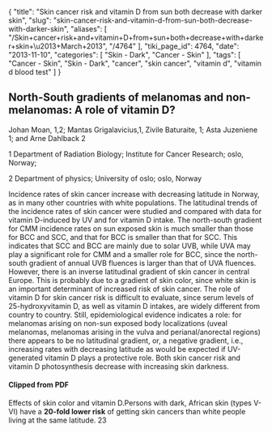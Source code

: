 {
    "title": "Skin cancer risk and vitamin D from sun both decrease with darker skin",
    "slug": "skin-cancer-risk-and-vitamin-d-from-sun-both-decrease-with-darker-skin",
    "aliases": [
        "/Skin+cancer+risk+and+vitamin+D+from+sun+both+decrease+with+darker+skin+\u2013+March+2013",
        "/4764"
    ],
    "tiki_page_id": 4764,
    "date": "2013-11-10",
    "categories": [
        "Skin - Dark",
        "Cancer - Skin"
    ],
    "tags": [
        "Cancer - Skin",
        "Skin - Dark",
        "cancer",
        "skin cancer",
        "vitamin d",
        "vitamin d blood test"
    ]
}


## North-South gradients of melanomas and non-melanomas: A role of vitamin D?

Johan Moan, 1,2; Mantas Grigalavicius,1, Zivile Baturaite, 1; Asta Juzeniene 1; and Arne Dahlback 2 

1 Department of Radiation Biology; Institute for Cancer Research; oslo, Norway; 

2 Department of physics; University of oslo; oslo, Norway

Incidence rates of skin cancer increase with decreasing latitude in Norway, as in many other countries with white populations. The latitudinal trends of the incidence rates of skin cancer were studied and compared with data for vitamin D-induced by UV and for vitamin D intake. The north-south gradient for CMM incidence rates on sun exposed skin is much smaller than those for BCC and SCC, and that for BCC is smaller than that for SCC. This indicates that SCC and BCC are mainly due to solar UVB, while UVA may play a significant role for CMM and a smaller role for BCC, since the north-south gradient of annual UVB fluences is larger than that of UVA fluences. However, there is an inverse latitudinal gradient of skin cancer in central Europe. This is probably due to a gradient of skin color, since white skin is an important determinant of increased risk of skin cancer. The role of vitamin D for skin cancer risk is difficult to evaluate, since serum levels of 25-hydroxyvitamin D, as well as vitamin D intakes, are widely different from country to country. Still, epidemiological evidence indicates a role: for melanomas arising on non-sun exposed body localizations (uveal melanomas, melanomas arising in the vulva and perianal/anorectal regions) there appears to be no latitudinal gradient, or, a negative gradient, i.e., increasing rates with decreasing latitude as would be expected if UV-generated vitamin D plays a protective role. Both skin cancer risk and vitamin D photosynthesis decrease with increasing skin darkness.

#### Clipped from PDF

Effects of skin color and vitamin D.Persons with dark, African skin (types V-VI) have a  **20-fold lower risk**  of getting skin cancers than white people living at the same latitude. 23